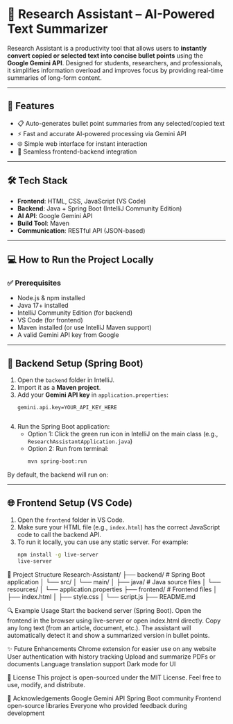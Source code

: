 # 🧠 Research Assistant – AI-Powered Text Summarizer

Research Assistant is a productivity tool that allows users to **instantly convert copied or selected text into concise bullet points** using the **Google Gemini API**. Designed for students, researchers, and professionals, it simplifies information overload and improves focus by providing real-time summaries of long-form content.

---

## 🚀 Features

- 📋 Auto-generates bullet point summaries from any selected/copied text  
- ⚡ Fast and accurate AI-powered processing via Gemini API  
- 🌐 Simple web interface for instant interaction  
- 🧩 Seamless frontend-backend integration  

---

## 🛠️ Tech Stack

- **Frontend**: HTML, CSS, JavaScript (VS Code)
- **Backend**: Java + Spring Boot (IntelliJ Community Edition)
- **AI API**: Google Gemini API
- **Build Tool**: Maven  
- **Communication**: RESTful API (JSON-based)

---

## 💻 How to Run the Project Locally

### ✅ Prerequisites
- Node.js & npm installed
- Java 17+ installed
- IntelliJ Community Edition (for backend)
- VS Code (for frontend)
- Maven installed (or use IntelliJ Maven support)
- A valid Gemini API key from Google

---

## 🔧 Backend Setup (Spring Boot)

1. Open the `backend` folder in IntelliJ.
2. Import it as a **Maven project**.
3. Add your **Gemini API key** in `application.properties`:
   ```properties
   gemini.api.key=YOUR_API_KEY_HERE


4. Run the Spring Boot application:
   - Option 1: Click the green run icon in IntelliJ on the main class (e.g., `ResearchAssistantApplication.java`)
   - Option 2: Run from terminal:
     ```bash
     mvn spring-boot:run
     ```

By default, the backend will run on:  


---

## 🌐 Frontend Setup (VS Code)

1. Open the `frontend` folder in VS Code.
2. Make sure your HTML file (e.g., `index.html`) has the correct JavaScript code to call the backend API.
3. To run it locally, you can use any static server. For example:
   ```bash
   npm install -g live-server
   live-server

📂 Project Structure
Research-Assistant/
├── backend/               # Spring Boot application
│   └── src/
│       └── main/
│           ├── java/     # Java source files
│           └── resources/
│               └── application.properties
├── frontend/              # Frontend files
│   ├── index.html
│   ├── style.css
│   └── script.js
├── README.md


🔍 Example Usage
Start the backend server (Spring Boot).
Open the frontend in the browser using live-server or open index.html directly.
Copy any long text (from an article, document, etc.).
The assistant will automatically detect it and show a summarized version in bullet points.

✨ Future Enhancements
Chrome extension for easier use on any website
User authentication with history tracking
Upload and summarize PDFs or documents
Language translation support
Dark mode for UI

📜 License
This project is open-sourced under the MIT License. Feel free to use, modify, and distribute.

🙌 Acknowledgements
Google Gemini API
Spring Boot community
Frontend open-source libraries
Everyone who provided feedback during development
